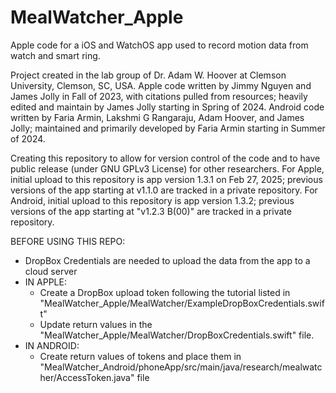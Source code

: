 # MealWatcher_Apple

Apple code for a iOS and WatchOS app used to record motion data from watch and smart ring.


Project created in the lab group of Dr. Adam W. Hoover 
    at Clemson University, Clemson, SC, USA.
Apple code written by Jimmy Nguyen and James Jolly in Fall of 2023,
    with citations pulled from resources;
heavily edited and maintain by James Jolly starting in Spring of 2024.
Android code written by Faria Armin, Lakshmi G Rangaraju, Adam Hoover, and James Jolly;
maintained and primarily developed by Faria Armin starting in Summer of 2024.

Creating this repository to allow for version control of the code
and to have public release (under GNU GPLv3 License) for other researchers.
For Apple, initial upload to this repository is app version 1.3.1 on Feb 27, 2025;
    previous versions of the app starting at v1.1.0
    are tracked in a private repository. 
For Android, initial upload to this repository is app version 1.3.2;
    previous versions of the app starting at "v1.2.3 B(00)"
    are tracked in a private repository.
    

BEFORE USING THIS REPO:
- DropBox Credentials are needed to upload the data from the app to a cloud server
- IN APPLE:
    - Create a DropBox upload token following the tutorial listed in 
        "MealWatcher_Apple/MealWatcher/ExampleDropBoxCredentials.swift"
    - Update return values in the "MealWatcher_Apple/MealWatcher/DropBoxCredentials.swift" file.
- IN ANDROID:
    - Create return values of tokens and place them in 
    "MealWatcher_Android/phoneApp/src/main/java/research/mealwatcher/AccessToken.java" file


